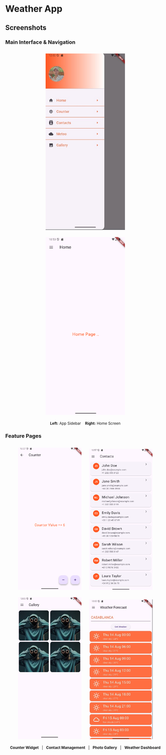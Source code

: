 # Weather App

## Screenshots

### Main Interface & Navigation

<div align="center">
  <img src="assets/screens/app-sidebar.png" alt="Sidebar Navigation" width="250" style="margin: 10px;"/>
  <img src="assets/screens/home.png" alt="Home Interface" width="250" style="margin: 10px;"/>
  <br>
  <sub><b>Left:</b> App Sidebar &nbsp;&nbsp; <b>Right:</b> Home Screen</sub>
</div>

### Feature Pages

<div align="center">
  <img src="assets/screens/counter.png" alt="Counter Interface" width="200" style="margin: 10px;"/>
  <img src="assets/screens/contacts.png" alt="Contacts System" width="200" style="margin: 10px;"/>
  <img src="assets/screens/gallery-interface.png" alt="Gallery Interface" width="200" style="margin: 10px;"/>
  <img src="assets/screens/weather-data.png" alt="Weather Data" width="200" style="margin: 10px;"/>
  <br>
  <sub>
    <b>Counter Widget</b> &nbsp; | &nbsp;
    <b>Contact Management</b> &nbsp; | &nbsp;
    <b>Photo Gallery</b> &nbsp; | &nbsp;
    <b>Weather Dashboard</b>
  </sub>
</div>
